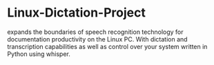 # Linux-Dictation-Project
expands the boundaries of speech recognition technology for documentation productivity on the Linux PC. With dictation and transcription capabilities as well as control over your system written in Python using whisper.

